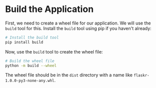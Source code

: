 # Build the Application

First, we need to create a wheel file for our application. We will use the `build` tool for this. Install the `build` tool using pip if you haven't already:

```bash
# Install the build tool
pip install build
```

Now, use the `build` tool to create the wheel file:

```bash
# Build the wheel file
python -m build --wheel
```

The wheel file should be in the `dist` directory with a name like `flaskr-1.0.0-py3-none-any.whl`.
